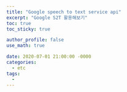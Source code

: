 ```yaml
---
title: "Google speech to text service api"
excerpt: "Google S2T 활용해보기"
toc: true
toc_sticky: true

author_profile: false
use_math: true

date: 2020-07-01 21:00:00 -0000
categories: 
  - etc
tags:
  - 
---
```




<!--stackedit_data:
eyJoaXN0b3J5IjpbLTE3NDkxMDMxODNdfQ==
-->